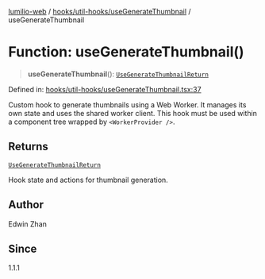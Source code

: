 [lumilio-web](../../../../modules.md) / [hooks/util-hooks/useGenerateThumbnail](../index.md) / useGenerateThumbnail

# Function: useGenerateThumbnail()

> **useGenerateThumbnail**(): [`UseGenerateThumbnailReturn`](../interfaces/UseGenerateThumbnailReturn.md)

Defined in: [hooks/util-hooks/useGenerateThumbnail.tsx:37](https://github.com/EdwinZhanCN/Lumilio-Photos/blob/5a9be158f2088be7556fada16832ccc8d88ac157/web/src/hooks/util-hooks/useGenerateThumbnail.tsx#L37)

Custom hook to generate thumbnails using a Web Worker.
It manages its own state and uses the shared worker client.
This hook must be used within a component tree wrapped by `<WorkerProvider />`.

## Returns

[`UseGenerateThumbnailReturn`](../interfaces/UseGenerateThumbnailReturn.md)

Hook state and actions for thumbnail generation.

## Author

Edwin Zhan

## Since

1.1.1
